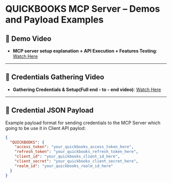 # QUICKBOOKS MCP Server – Demos and Payload Examples

## 🎥 Demo Video
- **MCP server setup explanation + API Execution + Features Testing**: [Watch Here](https://your-demo-video-link.com)

---

## 🎥 Credentials Gathering Video
- **Gathering Credentials & Setup(Full end - to - end video)**: [Watch Here](https://your-demo-video-link.com)

---

## 🔐 Credential JSON Payload
Example payload format for sending credentials to the MCP Server which going to be use it in Client API paylod:
```json
{
  "QUICKBOOKS": {
    "access_token": "your_quickbooks_access_token_here",
    "refresh_token": "your_quickbooks_refresh_token_here",
    "client_id": "your_quickbooks_client_id_here",
    "client_secret": "your_quickbooks_client_secret_here",
    "realm_id": "your_quickbooks_realm_id_here"
  }
}
``` 